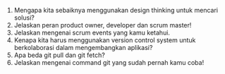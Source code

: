 1. Mengapa kita sebaiknya menggunakan design thinking untuk mencari solusi?
2. Jelaskan peran product owner, developer dan scrum master!
3. Jelaskan mengenai scrum events yang kamu ketahui.
4. Kenapa kita harus menggunakan version control system untuk berkolaborasi dalam mengembangkan aplikasi?
5. Apa beda git pull dan git fetch?
6. Jelaskan mengenai command git yang sudah pernah kamu coba!
